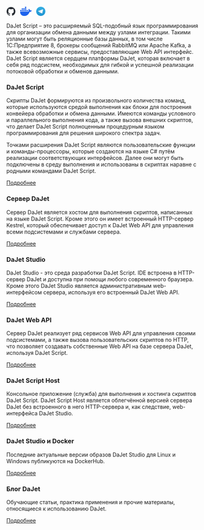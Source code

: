<a href="https://github.com/zhichkin/dajet"><img width="24" height="24" alt="GitHub" src="/assets/img/github-logo.png" /></a>&nbsp;&nbsp;
<a href="https://hub.docker.com/r/zhichkin/dajet-studio"><img width="30" height="24" alt="DockerHub" src="/assets/img/docker-logo.png" /></a>&nbsp;&nbsp;
<a href="https://t.me/dajet_studio"><img width="24" height="24" alt="Telegram" src="/assets/img/telegram-logo.png" /></a>

DaJet Script – это расширяемый SQL-подобный язык программирования для организации обмена данными между узлами интеграции. Такими узлами могут быть реляционные базы данных, в том числе 1С:Предприятие 8, брокеры сообщений RabbitMQ или Apache Kafka, а также всевозможные сервисы, предоставляющие Web API интерфейс. DaJet Script является сердцем платформы DaJet, которая включает в себя ряд подсистем, необходимых для гибкой и успешной реализации потоковой обработки и обменов данными.

### DaJet Script

Скрипты DaJet формируются из произвольного количества команд, которые используются средой выполнения как блоки для построения конвейера обработки и обмена данными. Имеются команды условного и параллельного выполнения кода, а также вызова внешних скриптов, что делает DaJet Script полноценным процедурным языком программирования для решения широкого спектра задач.

Точками расширения DaJet Script являются пользовательские функции и команды-процессоры, которые создаются на языке C# путём реализации соответствующих интерфейсов. Далее они могут быть подключены в среду выполнения и использованы в скриптах наравне с родными командами DaJet Script.

[Подробнее](/dajet-script/index.md)

### Сервер DaJet

Сервер DaJet является хостом для выполнения скриптов, написанных на языке DaJet Script. Кроме этого он имеет встроенный HTTP-сервер Kestrel, который обеспечивает доступ к DaJet Web API для управления всеми подсистемами и службами сервера.

[Подробнее](/dajet-studio/index.md)

### DaJet Studio

DaJet Studio - это среда разработки DaJet Script. IDE встроена в HTTP-сервер DaJet и доступна при помощи любого современного браузера. Кроме этого DaJet Studio является административным web-интерфейсом сервера, используя его встроенный DaJet Web API.

[Подробнее](/dajet-studio/index.md)

### DaJet Web API

Сервер DaJet реализует ряд сервисов Web API для управления своими подсистемами, а также вызова пользовательских скриптов по HTTP, что позволяет создавать собственные Web API на базе сервера DaJet, используя DaJet Script.

[Подробнее](/dajet-web-api/index.md)

### DaJet Script Host

Консольное приложение (служба) для выполнения и хостинга скриптов DaJet Script. DaJet Script Host является облегчённой версией сервера DaJet без встроенного в него HTTP-сервера и, как следствие, web-интерфейса DaJet Studio.

[Подробнее](/dajet-host/index.md)

### DaJet Studio и Docker

Последние актуальные версии образов DaJet Studio для Linux и Windows публикуются на DockerHub.

[Подробнее](/dajet-docker/index.md)

### Блог DaJet

Обучающие статьи, практика применения и прочие материалы, относящиеся к использованию DaJet.

[Подробнее](/dajet-blog/index.md)
